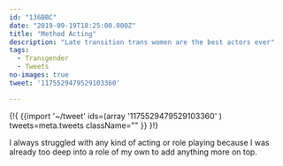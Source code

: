 ```yaml
---
id: "136BBC"
date: "2019-09-19T18:25:00.000Z"
title: "Method Acting"
description: "Late transition trans women are the best actors ever"
tags:
  - Transgender
  - Tweets
no-images: true
tweet: '1175529479529103360'

---
```


{!{
{{import '~/tweet' ids=(array
  '1175529479529103360'
) tweets=meta.tweets className="" }}
}!}

I always struggled with any kind of acting or role playing because I was already too deep into a role of my own to add anything more on top.
